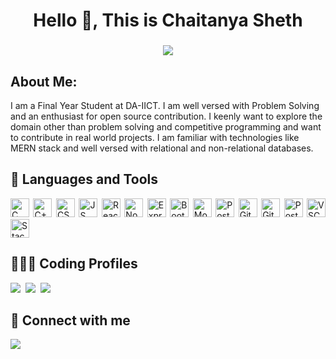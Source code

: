 <h1 align="center">Hello 👋, This is Chaitanya Sheth</h1>
<h3 align="center">
<!--      I am a full stack web developer, with a passion of blockchain development. Undergraduate in Computer Science Specialization in Cyber Physical Systems from VIT Chennai. -->
<img src="https://readme-typing-svg.herokuapp.com?color=99D1CE&center=true&lines=Computer+Science+Undergrad;Problem+Solver;Full+Stack+Web+Developer;Databases">
</h3>

## **About Me:**
I am a Final Year Student at DA-IICT. I am well versed with Problem Solving and an enthusiast for open source contribution. I keenly want to explore the domain other than problem solving and competitive programming and want to contribute in real world projects. I am familiar with technologies like MERN stack and well versed with relational and non-relational databases.


## 🧰 Languages and Tools
<div align="justify">
  <img src="https://skillicons.dev/icons?i=c" height="30" width="30" alt="C" />
  <img src="https://skillicons.dev/icons?i=cpp" height="30" width="30" alt="C++" /

  <img src="https://skillicons.dev/icons?i=html" height="30" width="30" alt="HTML" />
  <img src="https://skillicons.dev/icons?i=css" height="30" width="30" alt="CSS" />
  <img src="https://skillicons.dev/icons?i=js" height="30" width="30" alt="JS" />

  <img src="https://skillicons.dev/icons?i=react" height="30" width="30" alt="ReactJS" />
  <img src="https://skillicons.dev/icons?i=nodejs" height="30" width="30" alt="NodeJS" />
  <img src="https://skillicons.dev/icons?i=express" height="30" width="30" alt="ExpressJS" />
  
  <img src="https://skillicons.dev/icons?i=bootstrap" height="30" width="30" alt="Bootstrap" />
  
  <img src="https://skillicons.dev/icons?i=mongodb" height="30" width="30" alt="MongoDB" />
  <img src="https://skillicons.dev/icons?i=postgres" height="30" width="30" alt="PostgreSQL" />

  <img src="https://skillicons.dev/icons?i=git" height="30" width="30" alt="Git" />
  <img src="https://skillicons.dev/icons?i=github" height="30" width="30" alt="GitHub" />
  <img src="https://skillicons.dev/icons?i=postman" height="30" width="30" alt="Postman" />

  <img src="https://skillicons.dev/icons?i=vscode" height="30" width="30" alt="VSC" />
  <img src="https://skillicons.dev/icons?i=stackoverflow" height="30" width="30" alt="StackOverflow" />  
</div>

## 👨🏻‍💻 Coding Profiles

<a href="https://www.leetcode.com/Chaitanya_Sheth" target="_blank"><img src="https://shields.io/badge/-Leetcode-FF9E00?style=for-the-badge&logo=Leetcode&logoColor=070706" /></a>&nbsp;
<a href="https://www.geeksforgeeks.org/user/chaitanya_28/" target="_blank"><img src="https://shields.io/badge/-Geeks%20For%20Geeks-008F3E?style=for-the-badge&logo=GeeksForGeeks&logoColor=FFF" /></a>&nbsp;
<a href="https://www.hackerrank.com/profile/h202101030" target="_blank"><img src="https://shields.io/badge/-HackerRank-00BF5A?style=for-the-badge&logo=Hackerrank&logoColor=0D131F" /></a>&nbsp;

## 🤝 Connect with me
<a href="https://linkedin.com/in/chaitanya-sheth" target="_blank"><img src="https://shields.io/badge/linkedin-0077B5?style=for-the-badge&logo=linkedin&logoColor=white" /></a>&nbsp;




